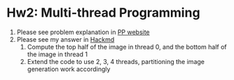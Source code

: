 # Hw2: Multi-thread Programming

1. Please see problem explanation in [PP website](https://nycu-sslab.github.io/PP-f22/assignments/HW2/)
2. Please see my answer in [Hackmd](https://hackmd.io/@KPk5hwaKTO6iNsSn0-6oXw/B1qFOX64i)
   1. Compute the top half of the image in thread 0, and the bottom half of the image in thread 1
   2. Extend the code to use 2, 3, 4 threads, partitioning the image generation work accordingly 
